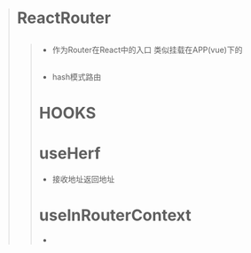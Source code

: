 > # ReactRouter
>> ## <BowersRouter/>
>> + 作为Router在React中的入口 类似挂载在APP(vue)下的 <router-view />
>> ## <HashRouter>
>> + hash模式路由
>> #
>> # HOOKS
>> # useHerf
>> + 接收地址返回地址
>> # useInRouterContext
>> +